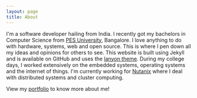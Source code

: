 ```yaml
---
layout: page
title: About
---
```


I'm a software developer hailing from India. I recently got my bachelors in Computer
Science from [PES University](http://www.pes.edu/), Bangalore. I love anything to do with hardware, systems, web and open source. This is where I pen down all my ideas and opinions for others to see.
This website is built using Jekyll and is available on GitHub and uses the [lanyon theme](https://github.com/poole/lanyon). During my college days, I worked extensively on the embedded systems, operating systems and the internet of things. I'm currently working for [Nutanix](http://www.nutanix.com/) where I deal with distributed systems and cluster computing.  

View my [portfolio](http://deepakkarki.github.io) to know more about me!
